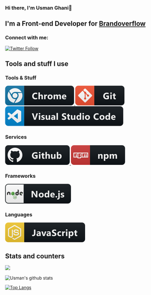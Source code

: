 ### Hi there, I'm Usman Ghani👋

## I'm a Front-end Developer for [Brandoverflow](https://www.brandoverflow.com/)

### Connect with me:

 [![Twitter Follow](https://img.shields.io/twitter/follow/usmaghanidev?color=1DA1F2&logo=twitter&style=for-the-badge)](https://twitter.com/usmaghanidev)

## Tools and stuff I use

### Tools & Stuff
<p align="left">
  <a href="#">
    <img src="images/chrome.svg" alt="" style="vertical-align:top margin:6px 4px">
  </a>
  <a href="#">
    <img src="images/git.svg" alt="" style="vertical-align:top margin:6px 4px">
  </a>
  <a href="#">
    <img src="images/visualstudio_code.svg" alt="" style="vertical-align:top margin:6px 4px">
  </a>
</p>

### Services 
<p align="left">
  <a href="#">
    <img src="images/github.svg" alt="" style="vertical-align:top margin:6px 4px">
  </a>
  <a href="#">
    <img src="images/npm.svg" alt="" style="vertical-align:top margin:6px 4px">
  </a>
</p>

### Frameworks
<p align="left">
  <a href="#">
    <img src="images/nodejs.svg" alt="" style="vertical-align:top margin:6px 4px">
  </a> 
</p>

### Languages
<p align="left">
  <a href="#">
    <img src="images/js.svg" alt="" style="vertical-align:top margin:6px 4px">
  </a> 
</p>

## Stats and counters

![](https://komarev.com/ghpvc/?username=usmanghanidev)

![Usman's github stats](https://github-readme-stats.vercel.app/api?username=usmanghanidev&theme=react&show_icons=true)

[![Top Langs](https://github-readme-stats.vercel.app/api/top-langs/?username=usmanghanidev&layout=compact&theme=react)](https://github.com/anuraghazra/github-readme-stats)



